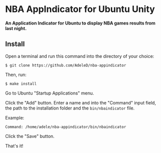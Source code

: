 # NBA AppIndicator for Ubuntu Unity

**An Application Indicator for Ubuntu to display NBA games results from last night.**

## Install

Open a terminal and run this command into the directory of your choice:

```
$ git clone https://github.com/AdeleD/nba-appindicator
```

Then, run:

```
$ make install
```

Go to Ubuntu "Startup Applications" menu.

Click the "Add" button. Enter a name and into the "Command" input field, the path to the installation folder and the `bin/nbaindicator` file.

Example:

```
Command: /home/adele/nba-appindicator/bin/nbaindicator
```

Click the "Save" button.

That's it!
